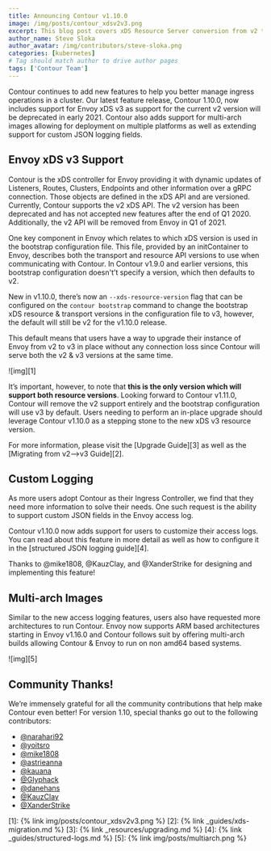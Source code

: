 ```yaml
---
title: Announcing Contour v1.10.0
image: /img/posts/contour_xdsv2v3.png
excerpt: This blog post covers xDS Resource Server conversion from v2 to v3 in Contour v1.10.0.
author_name: Steve Sloka
author_avatar: /img/contributors/steve-sloka.png
categories: [kubernetes]
# Tag should match author to drive author pages
tags: ['Contour Team']
---
```


Contour continues to add new features to help you better manage ingress operations in a cluster.
Our latest feature release, Contour 1.10.0, now includes support for Envoy xDS v3 as support for the current v2 version will be deprecated in early 2021.
Contour also adds support for multi-arch images allowing for deployment on multiple platforms as well as extending support for custom JSON logging fields. 

## Envoy xDS v3 Support
Contour is the xDS controller for Envoy providing it with dynamic updates of Listeners, Routes, Clusters, Endpoints and other information over a gRPC connection.
Those objects are defined in the xDS API and are versioned. Currently, Contour supports the v2 xDS API.
The v2 version has been deprecated and has not accepted new features after the end of Q1 2020. Additionally, the v2 API will be removed from Envoy in Q1 of 2021.

One key component in Envoy which relates to which xDS version is used in the bootstrap configuration file.
This file, provided by an initContainer to Envoy, describes both the transport and resource API versions to use when communicating with Contour.
In Contour v1.9.0 and earlier versions, this bootstrap configuration doesn't’t specify a version, which then defaults to v2. 

New in v1.10.0, there’s now an `--xds-resource-version` flag that can be configured on the `contour bootstrap` command to change the bootstrap xDS resource & transport versions in the configuration file to v3, however, the default will still be v2 for the v1.10.0 release. 

This default means that users have a way to upgrade their instance of Envoy from v2 to v3 in place without any connection loss since Contour will serve both the v2 & v3 versions at the same time. 

![img][1]

It’s important, however, to note that **this is the only version which will support both resource versions**.
Looking forward to Contour v1.11.0, Contour will remove the v2 support entirely and the bootstrap configuration will use v3 by default.
Users needing to perform an in-place upgrade should leverage Contour v1.10.0 as a stepping stone to the new xDS v3 resource version. 

For more information, please visit the [Upgrade Guide][3] as well as the [Migrating from v2-->v3 Guide][2].

## Custom Logging

As more users adopt Contour as their Ingress Controller, we find that they need more information to solve their needs. One such request is the ability to support custom JSON fields in the Envoy access log. 

Contour v1.10.0 now adds support for users to customize their access logs. You can read about this feature in more detail as well as how to configure it in the [structured JSON logging guide][4]. 

Thanks to @mike1808, @KauzClay, and @XanderStrike for designing and implementing this feature!

## Multi-arch Images

Similar to the new access logging features, users also have requested more architectures to run Contour.
Envoy now supports ARM based architectures starting in Envoy v1.16.0 and Contour follows suit by offering multi-arch builds allowing Contour & Envoy to run on non amd64 based systems.

![img][5]

## Community Thanks!
We’re immensely grateful for all the community contributions that help make Contour even better! For version 1.10, special thanks go out to the following contributors:
- [@narahari92](https://github.com/narahari92)
- [@yoitsro](https://github.com/yoitsro)
- [@mike1808](https://github.com/mike1808)
- [@astrieanna](https://github.com/astrianna)
- [@kauana](https://github.com/kauana)
- [@Glyphack](https://github.com/Glyphack)
- [@danehans](https://github.com/danehans)
- [@KauzClay](https://github.com/KauzClay)
- [@XanderStrike](https://github.com/XanderStrike)

[1]: {% link img/posts/contour_xdsv2v3.png %}
[2]: {% link _guides/xds-migration.md %}
[3]: {% link _resources/upgrading.md %}
[4]: {% link _guides/structured-logs.md %}
[5]: {% link img/posts/multiarch.png %}